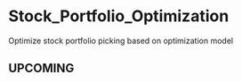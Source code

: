 # Stock_Portfolio_Optimization
Optimize stock portfolio picking based on optimization model

## UPCOMING

